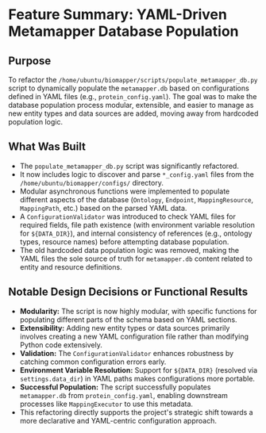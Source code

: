 # Feature Summary: YAML-Driven Metamapper Database Population

## Purpose
To refactor the `/home/ubuntu/biomapper/scripts/populate_metamapper_db.py` script to dynamically populate the `metamapper.db` based on configurations defined in YAML files (e.g., `protein_config.yaml`). The goal was to make the database population process modular, extensible, and easier to manage as new entity types and data sources are added, moving away from hardcoded population logic.

## What Was Built
- The `populate_metamapper_db.py` script was significantly refactored.
- It now includes logic to discover and parse `*_config.yaml` files from the `/home/ubuntu/biomapper/configs/` directory.
- Modular asynchronous functions were implemented to populate different aspects of the database (`Ontology`, `Endpoint`, `MappingResource`, `MappingPath`, etc.) based on the parsed YAML data.
- A `ConfigurationValidator` was introduced to check YAML files for required fields, file path existence (with environment variable resolution for `${DATA_DIR}`), and internal consistency of references (e.g., ontology types, resource names) before attempting database population.
- The old hardcoded data population logic was removed, making the YAML files the sole source of truth for `metamapper.db` content related to entity and resource definitions.

## Notable Design Decisions or Functional Results
- **Modularity:** The script is now highly modular, with specific functions for populating different parts of the schema based on YAML sections.
- **Extensibility:** Adding new entity types or data sources primarily involves creating a new YAML configuration file rather than modifying Python code extensively.
- **Validation:** The `ConfigurationValidator` enhances robustness by catching common configuration errors early.
- **Environment Variable Resolution:** Support for `${DATA_DIR}` (resolved via `settings.data_dir`) in YAML paths makes configurations more portable.
- **Successful Population:** The script successfully populates `metamapper.db` from `protein_config.yaml`, enabling downstream processes like `MappingExecutor` to use this metadata.
- This refactoring directly supports the project's strategic shift towards a more declarative and YAML-centric configuration approach.
